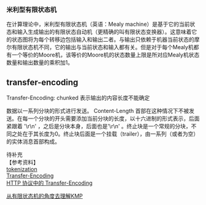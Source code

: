 ### 米利型有限状态机  
在计算理论中，米利型有限状态机（英语：Mealy machine）是基于它的当前状态和输入生成输出的有限状态自动机（更精确的叫有限状态变换器）。这意味着它的状态图将为每个转移边包括输入和输出二者。与输出只依赖于机器当前状态的摩尔有限状态机不同，它的输出与当前状态和输入都有关。但是对于每个Mealy机都有一个等价的Moore机，该等价的Moore机的状态数量上限是所对应Mealy机状态数量和输出数量的乘积加1。

## transfer-encoding
Transfer-Encoding: chunked 表示输出的内容长度不能确定

数据以一系列分块的形式进行发送。 Content-Length 首部在这种情况下不被发送。在每一个分块的开头需要添加当前分块的长度，以十六进制的形式表示，后面紧跟着 '\r\n' ，之后是分块本身，后面也是'\r\n' 。终止块是一个常规的分块，不同之处在于其长度为0。终止块后面是一个挂载（trailer），由一系列（或者为空）的实体消息首部构成。


待补充  
【参考资料】  
[tokenization](https://html.spec.whatwg.org/multipage/parsing.html#tokenization)  
[Transfer-Encoding](https://developer.mozilla.org/en-US/docs/Web/HTTP/Headers/Transfer-Encoding)  
[HTTP 协议中的 Transfer-Encoding](https://blog.csdn.net/u014569188/article/details/78912469)  

[从有限状态机的角度去理解KMP](https://www.cnblogs.com/courtier/p/4273193.html)
